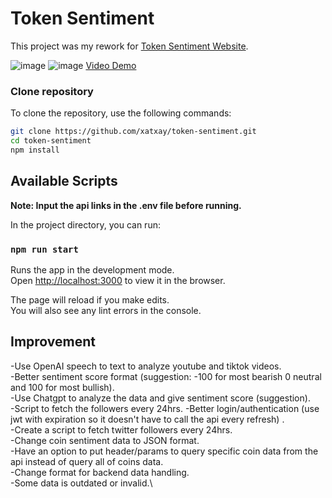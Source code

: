# Token Sentiment

This project was my rework for [Token Sentiment Website](https://token-sentiment.com/).

![image](https://github.com/xatxay/token-sentiment/assets/29783278/dc7b25a8-84bf-47ce-9a68-63096a366528)
![image](https://github.com/xatxay/token-sentiment/assets/29783278/6265168f-f657-457f-80a5-09fa4e928fe7)
[Video Demo](https://youtu.be/zu_Y2wRAhIE)

### Clone repository

To clone the repository, use the following commands:

```sh
git clone https://github.com/xatxay/token-sentiment.git
cd token-sentiment
npm install
```

## Available Scripts

**Note: Input the api links in the .env file before running.**

In the project directory, you can run:

### `npm run start`

Runs the app in the development mode.\
Open [http://localhost:3000](http://localhost:3000) to view it in the browser.

The page will reload if you make edits.\
You will also see any lint errors in the console.

## Improvement

-Use OpenAI speech to text to analyze youtube and tiktok videos.\
-Better sentiment score format (suggestion: -100 for most bearish 0 neutral and 100 for most bullish).\
-Use Chatgpt to analyze the data and give sentiment score (suggestion).\
-Script to fetch the followers every 24hrs.
-Better login/authentication (use jwt with expiration so it doesn't have to call the api every refresh) .\
-Create a script to fetch twitter followers every 24hrs.\
-Change coin sentiment data to JSON format.\
-Have an option to put header/params to query specific coin data from the api instead of query all of coins data.\
-Change format for backend data handling.\
-Some data is outdated or invalid.\
